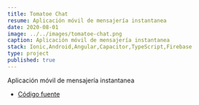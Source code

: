 ```yaml
---
title: Tomatoe Chat
resume: Aplicación móvil de mensajería instantanea
date: 2020-08-01
image: ../../images/tomatoe-chat.png
caption: Aplicación móvil de mensajería instantanea
stack: Ionic,Android,Angular,Capacitor,TypeScript,Firebase
type: project
published: true
---
```


Aplicación móvil de mensajería instantanea

- [Código fuente](https://github.com/angelxehg/tomatoe-chat/)
